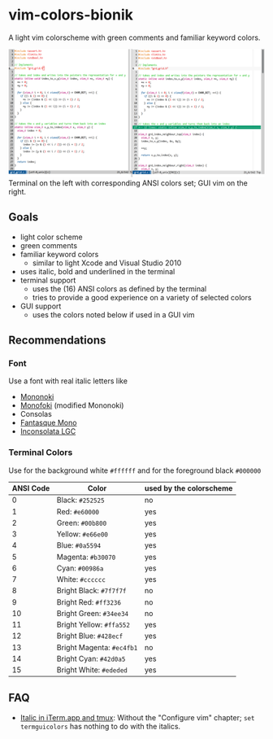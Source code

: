 # vim-colors-bionik
A light vim colorscheme with green comments and familiar keyword colors.

![screenshot](Screenshot.png)
Terminal on the left with corresponding ANSI colors set; GUI vim on the right.

## Goals
* light color scheme
* green comments
* familiar keyword colors 
    - similar to light Xcode and Visual Studio 2010
* uses italic, bold and underlined in the terminal
* terminal support
    - uses the (16) ANSI colors as defined by the terminal
    - tries to provide a good experience on a variety of selected colors
* GUI support
    - uses the colors noted below if used in a GUI vim

## Recommendations
### Font
Use a font with real italic letters like
* [Mononoki](http://madmalik.github.io/mononoki/)
* [Monofoki](https://github.com/datMaffin/monofoki) (modified Mononoki)
* Consolas
* [Fantasque Mono](https://github.com/belluzj/fantasque-sans)
* [Inconsolata LGC](https://github.com/MihailJP/Inconsolata-LGC/releases)

### Terminal Colors

Use for the background white `#ffffff` and for the foreground black `#000000`

| ANSI Code | Color                     | used by the colorscheme |
|-----------|---------------------------|-------------------------|
| 0         | Black: `#252525`          | no                      |
| 1         | Red: `#e60000`            | yes                     |
| 2         | Green: `#00b800`          | yes                     |
| 3         | Yellow: `#e66e00`         | yes                     |
| 4         | Blue: `#0a5594`           | yes                     |
| 5         | Magenta: `#b30070`        | yes                     |
| 6         | Cyan: `#00986a`           | yes                     |
| 7         | White: `#cccccc`          | yes                     |
| 8         | Bright Black: `#7f7f7f`   | no                      |
| 9         | Bright Red: `#ff3236`     | no                      |
| 10        | Bright Green: `#34ee34`   | no                      |
| 11        | Bright Yellow: `#ffa552`  | yes                     |
| 12        | Bright Blue: `#428ecf`    | yes                     |
| 13        | Bright Magenta: `#ec4fb1` | no                      |
| 14        | Bright Cyan: `#42d0a5`    | yes                     |
| 15        | Bright White: `#ededed`   | yes                     |


## FAQ
* [Italic in iTerm.app and tmux](https://medium.com/@dubistkomisch/how-to-actually-get-italics-and-true-colour-to-work-in-iterm-tmux-vim-9ebe55ebc2be): Without the "Configure vim" chapter;  `set termguicolors` has nothing to do with the italics.
